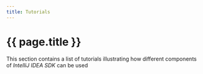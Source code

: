 ```yaml
---
title: Tutorials
---
```


# {{ page.title }}

This section contains a list of tutorials illustrating how different components of *IntelliJ IDEA SDK* can be used